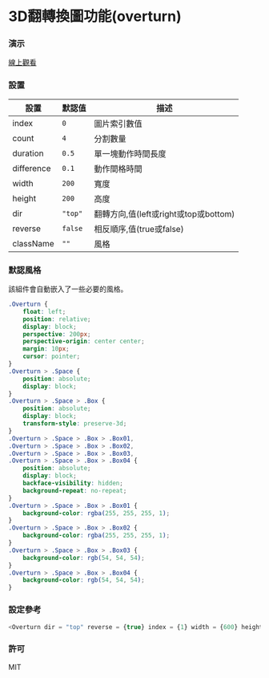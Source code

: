 3D翻轉換圖功能(overturn)
=========================
### 演示
[線上觀看](http://virtools.github.io/reactjs_overturn/v1/index.html)
### 設置
|設置|默認值|描述|
|---|---|---|
|index|`0`|圖片索引數值|
|count|`4`|分割數量|
|duration|`0.5`|單一塊動作時間長度|
|difference|`0.1`|動作間格時間|
|width|`200`|寬度|
|height|`200`|高度|
|dir|`"top"`|翻轉方向,值(left或right或top或bottom)|
|reverse|`false`|相反順序,值(true或false)|
|className|`""`|風格|
### 默認風格
該組件會自動嵌入了一些必要的風格。
```css
.Overturn {
    float: left;
    position: relative;
    display: block;
    perspective: 200px;
    perspective-origin: center center;
    margin: 10px;
    cursor: pointer;
}
.Overturn > .Space {
    position: absolute;
    display: block;
}
.Overturn > .Space > .Box {
    position: absolute;
    display: block;
    transform-style: preserve-3d;
}
.Overturn > .Space > .Box > .Box01,
.Overturn > .Space > .Box > .Box02,
.Overturn > .Space > .Box > .Box03,
.Overturn > .Space > .Box > .Box04 {
    position: absolute;
    display: block;
    backface-visibility: hidden;
    background-repeat: no-repeat;
}
.Overturn > .Space > .Box > .Box01 {
    background-color: rgba(255, 255, 255, 1);
}
.Overturn > .Space > .Box > .Box02 {
    background-color: rgba(255, 255, 255, 1);
}
.Overturn > .Space > .Box > .Box03 {
    background-color: rgb(54, 54, 54);
}
.Overturn > .Space > .Box > .Box04 {
    background-color: rgb(54, 54, 54);
}
```
### 設定參考
```javascript
<Overturn dir = "top" reverse = {true} index = {1} width = {600} height = {300} duration = {0.3} difference = {0.05} count = {20} src = {["image01.jpg","image02.jpg","image03.jpg"]} />
```
### 許可
MIT
